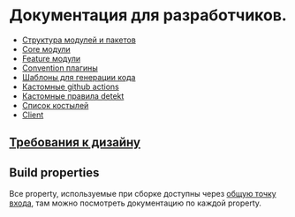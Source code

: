 # Документация для разработчиков.

* [Структура модулей и пакетов](developper/module_and_package_structure.md)
* [Core модули](../core/README.md)
* [Feature модули](../feature/README.md)
* [Convention плагины](developper/convention_plugins.md)
* [Шаблоны для генерации кода](developper/templates.md)
* [Кастомные github actions](developper/github_actions.md)
* [Кастомные правила detekt](../custom-detekt-rules/README.md)
* [Список костылей](developper/bad_decisions.md)
* [Client](../client/README.md)

## [Требования к дизайну](design/design_rules.md)

## Build properties

Все property, используемые при сборке доступны
через [общую точку входа](../build-logic/src/main/kotlin/ru/vs/configuration/ProjectConfiguration.kt), там можно
посмотреть документацию по каждой property.
